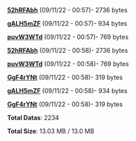 [**52hRFAbh**](/data/52hRFAbh.txt) (09/11/22 - 00:57)- 2736 bytes

[**gALH5mZF**](/data/gALH5mZF.txt) (09/11/22 - 00:57)- 934 bytes

[**puvW3WTd**](/data/puvW3WTd.txt) (09/11/22 - 00:57)- 769 bytes

[**52hRFAbh**](/data/52hRFAbh.txt) (09/11/22 - 00:58)- 2736 bytes

[**puvW3WTd**](/data/puvW3WTd.txt) (09/11/22 - 00:58)- 769 bytes

[**GgF4rYNt**](/data/GgF4rYNt.txt) (09/11/22 - 00:58)- 319 bytes

[**gALH5mZF**](/data/gALH5mZF.txt) (09/11/22 - 00:58)- 934 bytes

[**GgF4rYNt**](/data/GgF4rYNt.txt) (09/11/22 - 00:58)- 319 bytes

**Total Datas**: 2234

**Total Size**: 13.03 MB / 13.0 MB